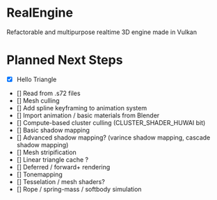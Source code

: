 # RealEngine
Refactorable and multipurpose realtime 3D engine made in Vulkan

# Planned Next Steps

- [x] Hello Triangle
- [] Read from .s72 files
- [] Mesh culling
- [] Add spline keyframing to animation system
- [] Import animation / basic materials from Blender
- [] Compute-based cluster culling (CLUSTER_SHADER_HUWAI bit)
- [] Basic shadow mapping 
- [] Advanced shadow mapping? (varince shadow mapping, cascade shadow mapping)
- [] Mesh stripification
- [] Linear triangle cache ?
- [] Deferred / forward+ rendering
- [] Tonemapping
- [] Tesselation / mesh shaders?
- [] Rope / spring-mass / softbody simulation

